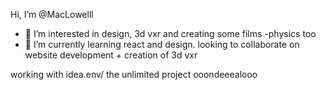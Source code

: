 Hi, I’m @MacLowelll
- 👀 I’m interested in design,  3d vxr and creating some films -physics too
- 🌱 I’m currently learning  react and design.
looking to collaborate on website development + creation of 3d vxr

working with idea.env/ the unlimited project 
ooondeeealooo


<!---
MacLowelll/MacLowelll is a ✨ special ✨ repository because its `README.md` (this file) appears on your GitHub profile.
You can click the Preview link to take a look at your changes.
--->

